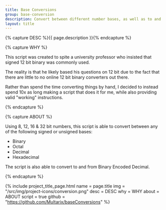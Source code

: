 ```yaml
---
title: Base Conversions
group: base-conversion
description: Convert between different number bases, as well as to and from Binary Encoded Decimal, while also supplying valid working instructions.
layout: title
---
```


{% capture DESC %}{{ page.description }}{% endcapture %}


{% capture WHY %}
<p>This script was created to spite a university professor who insisted that signed 12 bit binary was commonly used.</p>

<p>The reality is that he likely based his questions on 12 bit due to the fact that there are little to no online 12 bit binary converters out there.</p>

<p>Rather than spend the time converting things by hand, I decided to instead spend 10x as long making a script that does it for me, while also providing valid "working" instructions.</p>
{% endcapture %}


{% capture ABOUT %}
<p>Using 8, 12, 16 & 32 bit numbers, this script is able to convert between any of the following signed or unsigned bases:</p>
<ul>
	<li>Binary</li>
	<li>Octal</li>
	<li>Decimal</li>
	<li>Hexadecimal</li>
</ul>
<p>The script is also able to convert to and from Binary Encoded Decimal.</p>
{% endcapture %}


{% include project_title_page.html
	name		= page.title
	img			= "/src/img/project-icons/conversion.png"
	desc		= DESC
	why			= WHY
	about		= ABOUT
	script		= true
	github		= "https://github.com/Multarix/baseConversions"
%}